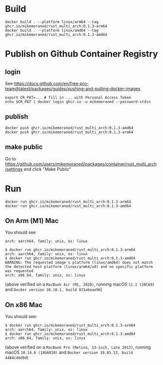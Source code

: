 # Build

    docker build . --platform linux/arm64 --tag ghcr.io/mikemoraned/rust_multi_arch:0.1.3-arm64
    docker build . --platform linux/amd64 --tag ghcr.io/mikemoraned/rust_multi_arch:0.1.3-amd64
    
# Publish on Github Container Registry

## login

See https://docs.github.com/en/free-pro-team@latest/packages/guides/pushing-and-pulling-docker-images

    export CR_PAT=... # fill in ... with Personal Access Token
    echo $CR_PAT | docker login ghcr.io -u mikemoraned --password-stdin

## publish

    docker push ghcr.io/mikemoraned/rust_multi_arch:0.1.3-amd64
    docker push ghcr.io/mikemoraned/rust_multi_arch:0.1.3-arm64

## make public

Go to https://github.com/users/mikemoraned/packages/container/rust_multi_arch/settings and click "Make Public"

# Run

    docker run ghcr.io/mikemoraned/rust_multi_arch:0.1.3-arm64
    docker run ghcr.io/mikemoraned/rust_multi_arch:0.1.3-amd64

## On Arm (M1) Mac

You should see

    arch: aarch64, family: unix, os: linux

    $ docker run ghcr.io/mikemoraned/rust_multi_arch:0.1.3-arm64
    arch: aarch64, family: unix, os: linux
    $ docker run ghcr.io/mikemoraned/rust_multi_arch:0.1.3-amd64
    WARNING: The requested image's platform (linux/amd64) does not match the detected host platform (linux/arm64/v8) and no specific platform was requested
    arch: x86_64, family: unix, os: linux

(above verified on a `MacBook Air (M1, 2020)`, running macOS `11.1 (20C69)` and `Docker version 20.10.1, build 831ebeae96`)

## On x86 Mac

You should see:

    $ docker run ghcr.io/mikemoraned/rust_multi_arch:0.1.3-arm64
    arch: aarch64, family: unix, os: linux
    $ docker run ghcr.io/mikemoraned/rust_multi_arch:0.1.3-amd64
    arch: x86_64, family: unix, os: linux

(above verified on a `MacBook Pro (Retina, 13-inch, Late 2013)`, running macOS `10.14.6 (18G6020)` and `Docker version 19.03.13, build 4484c46d9d`)